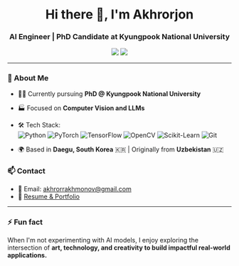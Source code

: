 <h1 align="center">Hi there 👋, I'm Akhrorjon</h1>
<h3 align="center">AI Engineer | PhD Candidate at Kyungpook National University</h3>

<p align="center">
  <a href="mailto:akhrorrakhmonov@gmail.com"><img src="https://img.shields.io/badge/email-akhrorrakhmonov%40gmail.com-red?style=flat-square&logo=gmail"></a>
  <a href="https://akhrorjon.carrd.co"><img src="https://img.shields.io/badge/portfolio-Visit-green?style=flat-square&logo=about-dot-me"></a>
</p>

---

### 🚀 About Me
- 👨‍💻 Currently pursuing **PhD @ Kyungpook National University**
- 🏭 Focused on **Computer Vision and LLMs**
- 🛠 Tech Stack:  
  ![Python](https://img.shields.io/badge/-Python-3776AB?style=flat-square&logo=python)
  ![PyTorch](https://img.shields.io/badge/-PyTorch-EE4C2C?style=flat-square&logo=pytorch)
  ![TensorFlow](https://img.shields.io/badge/-TensorFlow-FF6F00?style=flat-square&logo=tensorflow)
  ![OpenCV](https://img.shields.io/badge/-OpenCV-5C3EE8?style=flat-square&logo=opencv)
  ![Scikit-Learn](https://img.shields.io/badge/-Scikit--Learn-F7931E?style=flat-square&logo=scikit-learn)
  ![Git](https://img.shields.io/badge/-Git-F05032?style=flat-square&logo=git)

- 🌍 Based in **Daegu, South Korea** 🇰🇷 | Originally from **Uzbekistan** 🇺🇿  

### 📫 Contact
- 📧 Email: [akhrorrakhmonov@gmail.com](mailto:akhrorrakhmonov@gmail.com)
- 💼 [Resume & Portfolio](https://akhrorjon.carrd.co)

---

### ⚡ Fun fact
When I'm not experimenting with AI models, I enjoy exploring the intersection of **art, technology, and creativity to build impactful real-world applications.**


